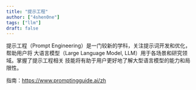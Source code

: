 ```yaml
---
title: "提示工程"
author: ["4shen0ne"]
tags: ["llm"]
draft: false
---
```


提示工程（Prompt Engineering）是一门较新的学科，关注提示词开发和优化，帮助用户将
大语言模型（Large Language Model, LLM）用于各场景和研究领域。掌握了提示工程相关
技能将有助于用户更好地了解大型语言模型的能力和局限性。

指南：<https://www.promptingguide.ai/zh>
